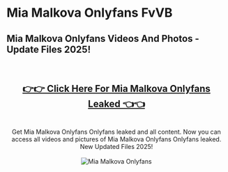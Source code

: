 # Mia Malkova Onlyfans FvVB

<h2>Mia Malkova Onlyfans Videos And Photos - Update Files 2025!</h2>
<br>
<div align="center">
<h2><a href="https://213.232.235.80/live/video.php?q=mia-malkova-onlyfans" rel="nofollow">👉👉 Click Here For Mia Malkova Onlyfans Leaked 👈👈</a></h2>

<br>
Get Mia Malkova Onlyfans Onlyfans leaked and all content. Now you can access all videos and pictures of Mia Malkova Onlyfans Onlyfans leaked. New Updated Files 2025!
<br>
<br>
<a href="https://213.232.235.80/live/video.php?q=mia-malkova-onlyfans" rel="nofollow" data-target="animated-image.originalLink"><img src="https://i.imgur.com/dJHk4Zq.gif" alt="Mia Malkova Onlyfans" style="max-width: 100%; display: inline-block;" data-target="animated-image.originalImage"></a>
</div>
<br>